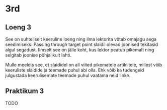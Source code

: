 # 3rd

## Loeng 3

See on suhteliselt keeruline loeng ning ilma lektorita võtab omajagu aega seedimiseks.
Passing through target point slaidil olevad joonised tekitasid algul segadust. Ilmselt see on jälle koht, kus lektor peatub pikemalt ning selgitab joonise põhjalikult lahti.

Mulle meeldis see, et slaididel on all viited pikematele artiklitele, millest võib keeruliste slaidide ja teemade puhul abi olla. Ehk võib ka tudengeid julgustada keerulisemate teemade puhul vaatama neid linke.

## Praktikum 3

TODO
